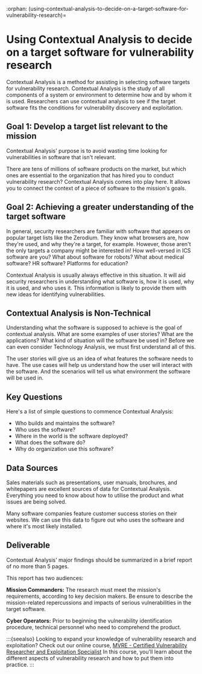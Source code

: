 :orphan:
(using-contextual-analysis-to-decide-on-a-target-software-for-vulnerability-research)=

# Using Contextual Analysis to decide on a target software for vulnerability research

Contextual Analysis is a method for assisting in selecting software targets for vulnerability research. Contextual Analysis is the study of all components of a system or environment to determine how and by whom it is used. Researchers can use contextual analysis to see if the target software fits the conditions for vulnerability discovery and exploitation.

## Goal 1: Develop a target list relevant to the mission

Contextual Analysis' purpose is to avoid wasting time looking for vulnerabilities in software that isn't relevant.

There are tens of millions of software products on the market, but which ones are essential to the organization that has hired you to conduct vulnerability research? Contextual Analysis comes into play here. It allows you to connect the context of a piece of software to the mission's goals.

## Goal 2: Achieving a greater understanding of the target software

In general, security researchers are familiar with software that appears on popular target lists like the Zerodium. They know what browsers are, how they're used, and why they're a target, for example. However, those aren't the only targets a company might be interested in! How well-versed in ICS software are you? What about software for robots? What about medical software? HR software? Platforms for education?

Contextual Analysis is usually always effective in this situation. It will aid security researchers in understanding what software is, how it is used, why it is used, and who uses it. This information is likely to provide them with new ideas for identifying vulnerabilities.

## Contextual Analysis is Non-Technical

Understanding what the software is supposed to achieve is the goal of contextual analysis. What are some examples of user stories? What are the applications? What kind of situation will the software be used in? Before we can even consider Technology Analysis, we must first understand all of this.

The user stories will give us an idea of what features the software needs to have. The use cases will help us understand how the user will interact with the software. And the scenarios will tell us what environment the software will be used in.

## Key Questions

Here's a list of simple questions to commence Contextual Analysis:

- Who builds and maintains the software?
- Who uses the software?
- Where in the world is the software deployed?
- What does the software do?
- Why do organization use this software?

## Data Sources

Sales materials such as presentations, user manuals, brochures, and whitepapers are excellent sources of data for Contextual Analysis. Everything you need to know about how to utilise the product and what issues are being solved.

Many software companies feature customer success stories on their websites. We can use this data to figure out who uses the software and where it's most likely installed.

## Deliverable

Contextual Analysis' major findings should be summarized in a brief report of no more than 5 pages.

This report has two audiences:

**Mission Commanders:** The research must meet the mission's requirements, according to key decision makers. Be ensure to describe the mission-related repercussions and impacts of serious vulnerabilities in the target software.

**Cyber Operators:** Prior to beginning the vulnerability identification procedure, technical personnel who need to comprehend the product.

:::{seealso}
Looking to expand your knowledge of vulnerability research and exploitation? Check out our online course, [MVRE - Certified Vulnerability Researcher and Exploitation Specialist](https://www.mosse-institute.com/certifications/mvre-vulnerability-researcher-and-exploitation-specialist.html) In this course, you'll learn about the different aspects of vulnerability research and how to put them into practice.
:::
